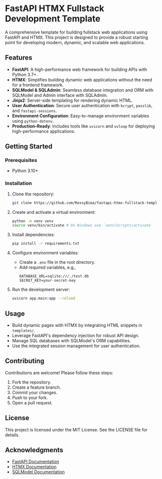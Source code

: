 # FastAPI HTMX Fullstack Development Template

A comprehensive template for building fullstack web applications using FastAPI and HTMX. This project is designed to provide a robust starting point for developing modern, dynamic, and scalable web applications.

## Features

- **FastAPI**: A high-performance web framework for building APIs with Python 3.7+.
- **HTMX**: Simplifies building dynamic web applications without the need for a frontend framework.
- **SQLModel & SQLAdmin**: Seamless database integration and ORM with SQLModel and Admin interface with SQLAdmin.
- **Jinja2**: Server-side templating for rendering dynamic HTML.
- **User Authentication**: Secure user authentication with `bcrypt`, `passlib`, and `fastapi-sessions`.
- **Environment Configuration**: Easy-to-manage environment variables using `python-dotenv`.
- **Production-Ready**: Includes tools like `uvicorn` and `uvloop` for deploying high-performance applications.



## Getting Started

### Prerequisites

- Python 3.10+

### Installation

1. Clone the repository:
   ```bash
   git clone https://github.com/RexsyBima/fastapi-htmx-fullstack-template.git
   ```

2. Create and activate a virtual environment:
   ```bash
   python -m venv venv
   source venv/bin/activate # On Windows use `venv\Scripts\activate`
   ```

3. Install dependencies:
   ```bash
   pip install -r requirements.txt
   ```

4. Configure environment variables:
   - Create a `.env` file in the root directory.
   - Add required variables, e.g.,
     ```
     DATABASE_URL=sqlite:///./test.db
     SECRET_KEY=your-secret-key
     ```

5. Run the development server:
   ```bash
   uvicorn app.main:app --reload
   ```

## Usage

- Build dynamic pages with HTMX by integrating HTML snippets in `templates/`.
- Leverage FastAPI's dependency injection for robust API design.
- Manage SQL databases with SQLModel's ORM capabilities.
- Use the integrated session management for user authentication.

## Contributing

Contributions are welcome! Please follow these steps:

1. Fork the repository.
2. Create a feature branch.
3. Commit your changes.
4. Push to your fork.
5. Open a pull request.

## License

This project is licensed under the MIT License. See the LICENSE file for details.

## Acknowledgments

- [FastAPI Documentation](https://fastapi.tiangolo.com/)
- [HTMX Documentation](https://htmx.org/)
- [SQLModel Documentation](https://sqlmodel.tiangolo.com/)

